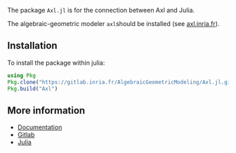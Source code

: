 The package `Axl.jl` is for the connection between Axl and Julia. 

The algebraic-geometric modeler `axl`should be installed (see [axl.inria.fr](http://axl.inria.fr)). 

## Installation

To install the package within julia:

```julia
using Pkg
Pkg.clone("https://gitlab.inria.fr/AlgebraicGeometricModeling/Axl.jl.git")
Pkg.build("Axl")
```
## More information

- [Documentation](http://axl.inria.fr/doc/Axl.jl/)
- [Gitlab](https://gitlab.inria.fr/AlgebraicGeometricModeling/Axl.jl)
- [Julia](https://julialang.org/)
